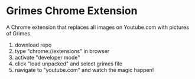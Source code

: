 # Grimes Chrome Extension
A Chrome extension that replaces all images on Youtube.com with pictures of Grimes.

1) download repo
2) type "chrome://extensions" in browser
3) activate "developer mode"
4) click "load unpacked" and select grimes file
5) navigate to "youtube.com" and watch the magic happen!
